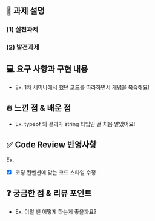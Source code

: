 ## 📌 과제 설명
### (1) 실천과제

### (2) 발전과제

## 💻 요구 사항과 구현 내용 
-  Ex. 1차 세미나에서 했던 코드를 따라하면서 개념을 복습해요!

## 🔥 느낀 점 & 배운 점
- Ex. typeof 의 결과가 string 타입인 걸 처음 알았어요!

## ✅ Code Review 반영사항  
Ex.   
- [x] 코딩 컨벤션에 맞는 코드 스타일 수정


## ❓ 궁금한 점 & 리뷰 포인트
- Ex. 이럴 땐 어떻게 하는게 좋을까요?
